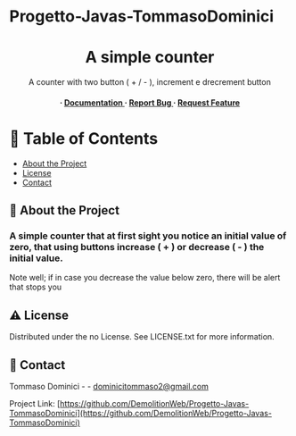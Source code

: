 # Progetto-Javas-TommasoDominici
<div align='center'>

<h1>A simple counter </h1>
<p>A counter with two button ( + / - ), increment e drecrement button</p>

<h4> <span> · </span> <a href="https://github.com/DemolitionWeb/Progetto-Javas-TommasoDominici/blob/master/README.md"> Documentation </a> <span> · </span> <a href="https://github.com/DemolitionWeb/Progetto-Javas-TommasoDominici/issues"> Report Bug </a> <span> · </span> <a href="https://github.com/DemolitionWeb/Progetto-Javas-TommasoDominici/issues"> Request Feature </a> </h4>


</div>

# :notebook_with_decorative_cover: Table of Contents

- [About the Project](#star2-about-the-project)
- [License](#warning-license)
- [Contact](#handshake-contact)


## :star2: About the Project
### A simple counter that at first sight you notice an initial value of zero, that using buttons increase ( + ) or decrease ( - ) the initial value.
Note well;
if in case you decrease the value below zero, there will be alert that stops you

## :warning: License

Distributed under the no License. See LICENSE.txt for more information.

## :handshake: Contact

Tommaso Dominici - - dominicitommaso2@gmail.com

Project Link: [https://github.com/DemolitionWeb/Progetto-Javas-TommasoDominici](https://github.com/DemolitionWeb/Progetto-Javas-TommasoDominici)
